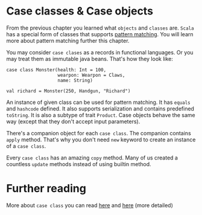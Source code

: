 Case classes & Case objects
===========================

From the previous chapter you learned what `objects` and `classes` are.
`Scala` has a special form of classes that supports [pattern matching][pm-wiki].
You will learn more about pattern matching further this chapter.

You may consider `case clases` as a records in functional languages. Or you
may treat them as immutable java beans. That's how they look like:

    case class Monster(health: Int = 100,
                       wearpon: Wearpon = Claws,
                       name: String)

    val richard = Monster(250, Handgun, "Richard")


An instance of given class can be used for pattern matching. It has `equals` and
`hashcode` defined. It also supports serialization and contains predefined
`toString`. It is also a subtype of trait `Product`. Case objects behave the
same way (except that they don't accept input parameters).

There's a companion object for each `case class`. The companion contains `apply`
method. That's why you don't need `new` keyword to create an instance of a
`case class`.

Every `case class` has an amazing `copy` method. Many of us created a countless
`update` methods instead of using builtin method.

Further reading
===============
More about `case class` you can read [here][case-class] and
[here][case-class-tutor] (more detailed)

[pm-wiki]: https://en.wikipedia.org/wiki/Pattern_matching
[case-class]: https://twitter.github.io/scala_school/basics2.html#caseclass
[case-class-tutor]: http://docs.scala-lang.org/tutorials/tour/case-classes.html

